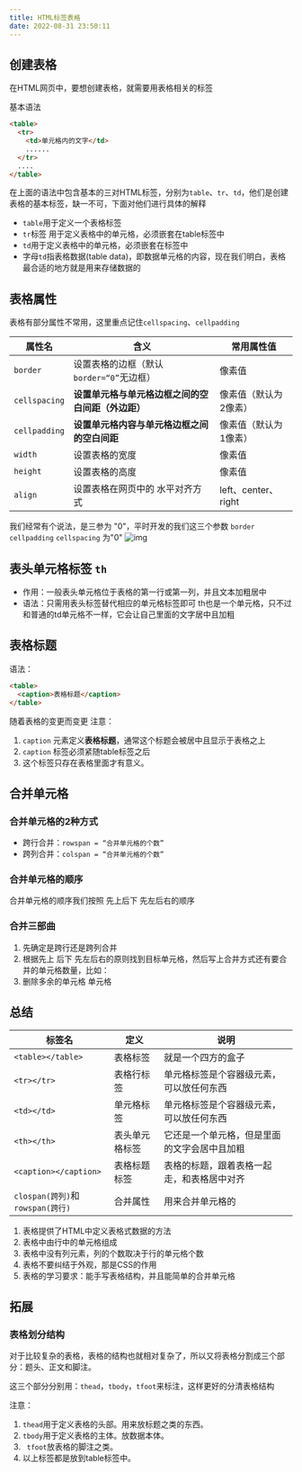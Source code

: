 ```yaml
---
title: HTML标签表格
date: 2022-08-31 23:50:11
---
```


## 创建表格

在HTML网页中，要想创建表格，就需要用表格相关的标签

基本语法

```html
<table>
  <tr>
  	<td>单元格内的文字</td>
    ......
  </tr>
  ....
</table>
```

在上面的语法中包含基本的三对HTML标签，分别为`table`、`tr`、`td`，他们是创建表格的基本标签，缺一不可，下面对他们进行具体的解释

- `table`用于定义一个表格标签
- `tr`标签 用于定义表格中的单元格，必须嵌套在table标签中
- `td`用于定义表格中的单元格，必须嵌套在标签中
- 字母`td`指表格数据(table data)，即数据单元格的内容，现在我们明白，表格最合适的地方就是用来存储数据的

## 表格属性

表格有部分属性不常用，这里重点记住`cellspacing`、`cellpadding`

| 属性名        | 含义                                               | 常用属性值            |
| ------------- | -------------------------------------------------- | --------------------- |
| `border`      | 设置表格的边框（默认`border=“0”`无边框）           | 像素值                |
| `cellspacing` | **设置单元格与单元格边框之间的空白间距（外边距）** | 像素值（默认为2像素） |
| `cellpadding` | **设置单元格内容与单元格边框之间的空白间距**       | 像素值（默认为1像素） |
| `width`       | 设置表格的宽度                                     | 像素值                |
| `height`      | 设置表格的高度                                     | 像素值                |
| `align`       | 设置表格在网页中的  水平对齐方式                   | left、center、right   |

我们经常有个说法，是三参为 "0"，平时开发的我们这三个参数 `border` `cellpadding` `cellspacing` 为"0"
![img](https://vuepres-images.oss-cn-shanghai.aliyuncs.com/frontend/html/html-02.png)

## 表头单元格标签 `th`

- 作用：一般表头单元格位于表格的第一行或第一列，并且文本加粗居中
- 语法：只需用表头标签替代相应的单元格标签即可
  th也是一个单元格，只不过和普通的td单元格不一样，它会让自己里面的文字居中且加粗

## 表格标题

语法：

```html
<table>
  <caption>表格标题</caption>
</table>
```

随着表格的变更而变更
注意：

1. `caption` 元素定义**表格标题**，通常这个标题会被居中且显示于表格之上
2. `caption` 标签必须紧随table标签之后
3. 这个标签只存在表格里面才有意义。

## 合并单元格

### 合并单元格的2种方式

- 跨行合并：`rowspan = “合并单元格的个数”`
- 跨列合并：`colspan = “合并单元格的个数”`

### 合并单元格的顺序

合并单元格的顺序我们按照 先上后下 先左后右的顺序

### 合并三部曲

1. 先确定是跨行还是跨列合并
2. 根据先上 后下 先左后右的原则找到目标单元格，然后写上合并方式还有要合并的单元格数量，比如： 
3. 删除多余的单元格 单元格

## 总结

| 标签名                           | 定义           | 说明                                         |
| -------------------------------- | -------------- | -------------------------------------------- |
| `<table></table>`                | 表格标签       | 就是一个四方的盒子                           |
| `<tr></tr>`                      | 表格行标签     | 单元格标签是个容器级元素，可以放任何东西     |
| `<td></td>`                      | 单元格标签     | 单元格标签是个容器级元素，可以放任何东西     |
| `<th></th>`                      | 表头单元格标签 | 它还是一个单元格，但是里面的文字会居中且加粗 |
| `<caption></caption>`            | 表格标题标签   | 表格的标题，跟着表格一起走，和表格居中对齐   |
| `clospan(跨列)`和`rowspan(跨行)` | 合并属性       | 用来合并单元格的                             |

1. 表格提供了HTML中定义表格式数据的方法
2. 表格中由行中的单元格组成
3. 表格中没有列元素，列的个数取决于行的单元格个数
4. 表格不要纠结于外观，那是CSS的作用
5. 表格的学习要求：能手写表格结构，并且能简单的合并单元格

## 拓展

### 表格划分结构

对于比较复杂的表格，表格的结构也就相对复杂了，所以又将表格分割成三个部分：题头、正文和脚注。

这三个部分分别用：`thead`，`tbody`，`tfoot`来标注，这样更好的分清表格结构

注意：

1. `thead`用于定义表格的头部。用来放标题之类的东西。
2. `tbody`用于定义表格的主体。放数据本体。 
3. ` tfoot`放表格的脚注之类。 
4. 以上标签都是放到table标签中。